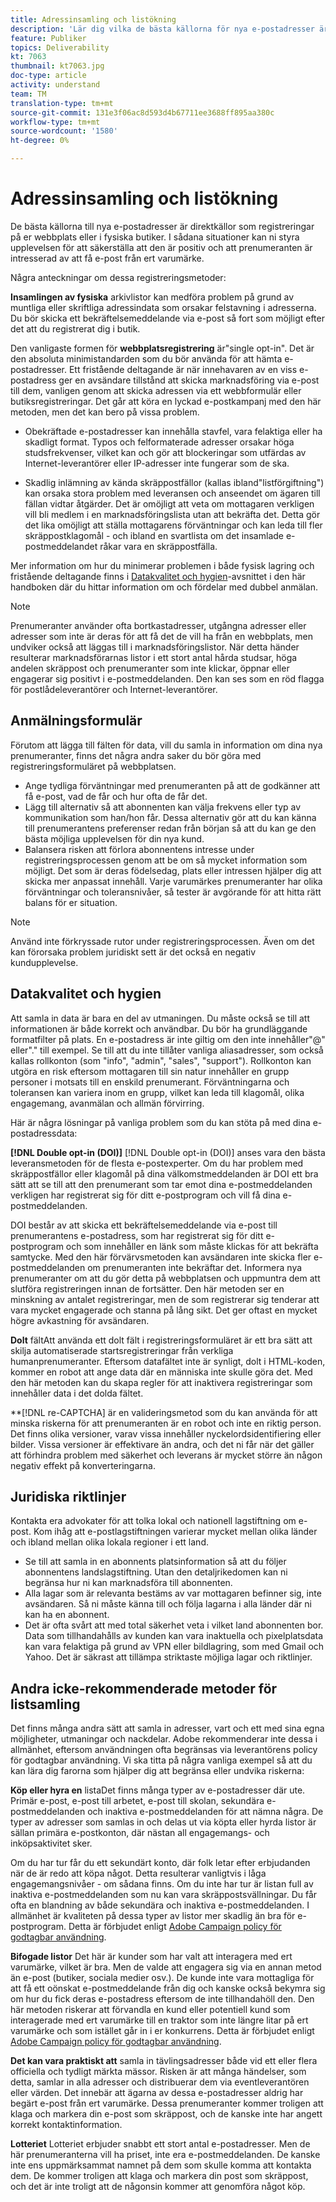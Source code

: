```yaml
---
title: Adressinsamling och listökning
description: 'Lär dig vilka de bästa källorna för nya e-postadresser är, hur du säkerställer hög datakvalitet och hur du anpassar dig till juridiska riktlinjer. '
feature: Publiker
topics: Deliverability
kt: 7063
thumbnail: kt7063.jpg
doc-type: article
activity: understand
team: TM
translation-type: tm+mt
source-git-commit: 131e3f06ac8d593d4b67711ee3688ff895aa380c
workflow-type: tm+mt
source-wordcount: '1580'
ht-degree: 0%

---
```



# Adressinsamling och listökning

De bästa källorna till nya e-postadresser är direktkällor som registreringar på er webbplats eller i fysiska butiker. I sådana situationer kan ni styra upplevelsen för att säkerställa att den är positiv och att prenumeranten är intresserad av att få e-post från ert varumärke.

Några anteckningar om dessa registreringsmetoder:

**Insamlingen av fysiska** arkivlistor kan medföra problem på grund av muntliga eller skriftliga adressindata som orsakar felstavning i adresserna. Du bör skicka ett bekräftelsemeddelande via e-post så fort som möjligt efter det att du registrerat dig i butik.

Den vanligaste formen för **webbplatsregistrering** är&quot;single opt-in&quot;. Det är den absoluta minimistandarden som du bör använda för att hämta e-postadresser. Ett fristående deltagande är när innehavaren av en viss e-postadress ger en avsändare tillstånd att skicka marknadsföring via e-post till dem, vanligen genom att skicka adressen via ett webbformulär eller butiksregistreringar. Det går att köra en lyckad e-postkampanj med den här metoden, men det kan bero på vissa problem.

* Obekräftade e-postadresser kan innehålla stavfel, vara felaktiga eller ha skadligt format. Typos och felformaterade adresser orsakar höga studsfrekvenser, vilket kan och gör att blockeringar som utfärdas av Internet-leverantörer eller IP-adresser inte fungerar som de ska.

* Skadlig inlämning av kända skräppostfällor (kallas ibland&quot;listförgiftning&quot;) kan orsaka stora problem med leveransen och anseendet om ägaren till fällan vidtar åtgärder. Det är omöjligt att veta om mottagaren verkligen vill bli medlem i en marknadsföringslista utan att bekräfta det. Detta gör det lika omöjligt att ställa mottagarens förväntningar och kan leda till fler skräppostklagomål - och ibland en svartlista om det insamlade e-postmeddelandet råkar vara en skräppostfälla.

Mer information om hur du minimerar problemen i både fysisk lagring och fristående deltagande finns i [Datakvalitet och hygien](#data-quality-and-hygiene)-avsnittet i den här handboken där du hittar information om och fördelar med dubbel anmälan.

>[!NOTE]
>
>Prenumeranter använder ofta bortkastadresser, utgångna adresser eller adresser som inte är deras för att få det de vill ha från en webbplats, men undviker också att läggas till i marknadsföringslistor. När detta händer resulterar marknadsförarnas listor i ett stort antal hårda studsar, höga andelen skräppost och prenumeranter som inte klickar, öppnar eller engagerar sig positivt i e-postmeddelanden. Den kan ses som en röd flagga för postlådeleverantörer och Internet-leverantörer.

## Anmälningsformulär

Förutom att lägga till fälten för data, vill du samla in information om dina nya prenumeranter, finns det några andra saker du bör göra med registreringsformuläret på webbplatsen.

* Ange tydliga förväntningar med prenumeranten på att de godkänner att få e-post, vad de får och hur ofta de får det.
* Lägg till alternativ så att abonnenten kan välja frekvens eller typ av kommunikation som han/hon får. Dessa alternativ gör att du kan känna till prenumerantens preferenser redan från början så att du kan ge den bästa möjliga upplevelsen för din nya kund.
* Balansera risken att förlora abonnentens intresse under registreringsprocessen genom att be om så mycket information som möjligt. Det som är deras födelsedag, plats eller intressen hjälper dig att skicka mer anpassat innehåll. Varje varumärkes prenumeranter har olika förväntningar och toleransnivåer, så tester är avgörande för att hitta rätt balans för er situation.

>[!NOTE]
>
> Använd inte förkryssade rutor under registreringsprocessen. Även om det kan förorsaka problem juridiskt sett är det också en negativ kundupplevelse.

## Datakvalitet och hygien

Att samla in data är bara en del av utmaningen. Du måste också se till att informationen är både korrekt och användbar. Du bör ha grundläggande formatfilter på plats. En e-postadress är inte giltig om den inte innehåller&quot;@&quot; eller&quot;.&quot; till exempel. Se till att du inte tillåter vanliga aliasadresser, som också kallas rollkonton (som &quot;info&quot;, &quot;admin&quot;, &quot;sales&quot;, &quot;support&quot;). Rollkonton kan utgöra en risk eftersom mottagaren till sin natur innehåller en grupp personer i motsats till en enskild prenumerant. Förväntningarna och toleransen kan variera inom en grupp, vilket kan leda till klagomål, olika engagemang, avanmälan och allmän förvirring.

Här är några lösningar på vanliga problem som du kan stöta på med dina e-postadressdata:

**[!DNL Double opt-in (DOI)]**
[!DNL Double opt-in (DOI)] anses vara den bästa leveransmetoden för de flesta e-postexperter. Om du har problem med skräppostfällor eller klagomål på dina välkomstmeddelanden är DOI ett bra sätt att se till att den prenumerant som tar emot dina e-postmeddelanden verkligen har registrerat sig för ditt e-postprogram och vill få dina e-postmeddelanden.

DOI består av att skicka ett bekräftelsemeddelande via e-post till prenumerantens e-postadress, som har registrerat sig för ditt e-postprogram och som innehåller en länk som måste klickas för att bekräfta samtycke. Med den här förvärvsmetoden kan avsändaren inte skicka fler e-postmeddelanden om prenumeranten inte bekräftar det. Informera nya prenumeranter om att du gör detta på webbplatsen och uppmuntra dem att slutföra registreringen innan de fortsätter. Den här metoden ser en minskning av antalet registreringar, men de som registrerar sig tenderar att vara mycket engagerade och stanna på lång sikt. Det ger oftast en mycket högre avkastning för avsändaren.

**Dolt**
fältAtt använda ett dolt fält i registreringsformuläret är ett bra sätt att skilja automatiserade startsregistreringar från verkliga humanprenumeranter. Eftersom datafältet inte är synligt, dolt i HTML-koden, kommer en robot att ange data där en människa inte skulle göra det. Med den här metoden kan du skapa regler för att inaktivera registreringar som innehåller data i det dolda fältet.

**[!DNL re-CAPTCHA] är en valideringsmetod som du kan använda för att minska riskerna för att prenumeranten är en robot och inte en riktig person. Det finns olika versioner, varav vissa innehåller nyckelordsidentifiering eller bilder. Vissa versioner är effektivare än andra, och det ni får när det gäller att förhindra problem med säkerhet och leverans är mycket större än någon negativ effekt på konverteringarna.

## Juridiska riktlinjer

Kontakta era advokater för att tolka lokal och nationell lagstiftning om e-post. Kom ihåg att e-postlagstiftningen varierar mycket mellan olika länder och ibland mellan olika lokala regioner i ett land.

* Se till att samla in en abonnents platsinformation så att du följer abonnentens landslagstiftning. Utan den detaljrikedomen kan ni begränsa hur ni kan marknadsföra till abonnenten.
* Alla lagar som är relevanta bestäms av var mottagaren befinner sig, inte avsändaren. Så ni måste känna till och följa lagarna i alla länder där ni kan ha en abonnent.
* Det är ofta svårt att med total säkerhet veta i vilket land abonnenten bor. Data som tillhandahålls av kunden kan vara inaktuella och pixelplatsdata kan vara felaktiga på grund av VPN eller bildlagring, som med Gmail och Yahoo. Det är säkrast att tillämpa striktaste möjliga lagar och riktlinjer.

## Andra icke-rekommenderade metoder för listsamling

Det finns många andra sätt att samla in adresser, vart och ett med sina egna möjligheter, utmaningar och nackdelar. Adobe rekommenderar inte dessa i allmänhet, eftersom användningen ofta begränsas via leverantörens policy för godtagbar användning. Vi ska titta på några vanliga exempel så att du kan lära dig farorna som hjälper dig att begränsa eller undvika riskerna:

**Köp eller hyra en**
listaDet finns många typer av e-postadresser där ute. Primär e-post, e-post till arbetet, e-post till skolan, sekundära e-postmeddelanden och inaktiva e-postmeddelanden för att nämna några. De typer av adresser som samlas in och delas ut via köpta eller hyrda listor är sällan primära e-postkonton, där nästan all engagemangs- och inköpsaktivitet sker.

Om du har tur får du ett sekundärt konto, där folk letar efter erbjudanden när de är redo att köpa något. Detta resulterar vanligtvis i låga engagemangsnivåer - om sådana finns. Om du inte har tur är listan full av inaktiva e-postmeddelanden som nu kan vara skräppostsvällningar. Du får ofta en blandning av både sekundära och inaktiva e-postmeddelanden. I allmänhet är kvaliteten på dessa typer av listor mer skadlig än bra för e-postprogram. Detta är förbjudet enligt [Adobe Campaign policy för godtagbar användning](https://www.adobe.com/legal/terms/aup.html).

**Bifogade listor**
Det här är kunder som har valt att interagera med ert varumärke, vilket är bra. Men de valde att engagera sig via en annan metod än e-post (butiker, sociala medier osv.). De kunde inte vara mottagliga för att få ett oönskat e-postmeddelande från dig och kanske också bekymra sig om hur du fick deras e-postadress eftersom de inte tillhandahöll den. Den här metoden riskerar att förvandla en kund eller potentiell kund som interagerade med ert varumärke till en traktor som inte längre litar på ert varumärke och som istället går in i er konkurrens. Detta är förbjudet enligt [Adobe Campaign policy för godtagbar användning](https://www.adobe.com/legal/terms/aup.html).

**Det kan vara praktiskt att**
samla in tävlingsadresser både vid ett eller flera officiella och tydligt märkta mässor. Risken är att många händelser, som detta, samlar in alla adresser och distribuerar dem via eventleverantören eller värden. Det innebär att ägarna av dessa e-postadresser aldrig har begärt e-post från ert varumärke. Dessa prenumeranter kommer troligen att klaga och markera din e-post som skräppost, och de kanske inte har angett korrekt kontaktinformation.

**Lotteriet**
Lotteriet erbjuder snabbt ett stort antal e-postadresser. Men de här prenumeranterna vill ha priset, inte era e-postmeddelanden. De kanske inte ens uppmärksammat namnet på dem som skulle komma att kontakta dem. De kommer troligen att klaga och markera din post som skräppost, och det är inte troligt att de någonsin kommer att genomföra något köp.
